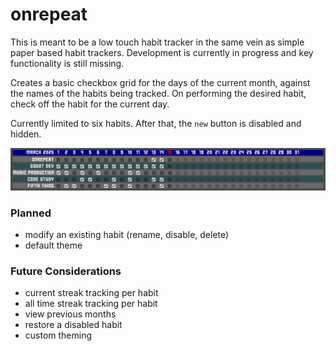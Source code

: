# onrepeat

This is meant to be a low touch habit tracker in the same vein as simple paper based habit trackers. Development is currently in progress and key functionality is still missing.

Creates a basic checkbox grid for the days of the current month, against the names of the habits being tracked. On performing the desired habit, check off the habit for the current day.

Currently limited to six habits. After that, the `new` button is disabled and hidden.

![In progress screenshot](screenshots/in_progress.png)

### Planned

* modify an existing habit (rename, disable, delete)
* default theme

### Future Considerations

* current streak tracking per habit
* all time streak tracking per habit
* view previous months
* restore a disabled habit
* custom theming
